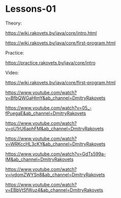 # Lessons-01

Theory:

https://wiki.rakovets.by/java/core/intro.html

https://wiki.rakovets.by/java/core/first-program.html

Practice:

https://practice.rakovets.by/java/core/intro

Video:

https://wiki.rakovets.by/java/core/first-program.html

https://www.youtube.com/watch?v=BfbQWGaHImY&ab_channel=DmitryRakovets

https://www.youtube.com/watch?v=05_-fPuegaE&ab_channel=DmitryRakovets

https://www.youtube.com/watch?v=oU1rU6aphFM&ab_channel=DmitryRakovets

https://www.youtube.com/watch?v=WRKccHL3cKY&ab_channel=DmitryRakovets

https://www.youtube.com/watch?v=GdTs599a-IM&ab_channel=DmitryRakovets

https://www.youtube.com/watch?v=iydomZWYSn8&ab_channel=DmitryRakovets

https://www.youtube.com/watch?v=EBbVtSfWuz4&ab_channel=DmitryRakovets
